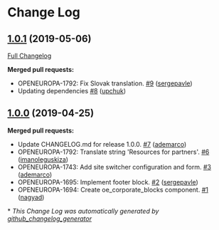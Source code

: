 # Change Log

## [1.0.1](https://github.com/openeuropa/oe_corporate_blocks/tree/1.0.1) (2019-05-06)
[Full Changelog](https://github.com/openeuropa/oe_corporate_blocks/compare/1.0.0...1.0.1)

**Merged pull requests:**

- OPENEUROPA-1792: Fix Slovak translation. [\#9](https://github.com/openeuropa/oe_corporate_blocks/pull/9) ([sergepavle](https://github.com/sergepavle))
- Updating dependencies [\#8](https://github.com/openeuropa/oe_corporate_blocks/pull/8) ([upchuk](https://github.com/upchuk))

## [1.0.0](https://github.com/openeuropa/oe_corporate_blocks/tree/1.0.0) (2019-04-25)
**Merged pull requests:**

- Update CHANGELOG.md for release 1.0.0. [\#7](https://github.com/openeuropa/oe_corporate_blocks/pull/7) ([ademarco](https://github.com/ademarco))
- OPENEUROPA-1792: Translate string 'Resources for partners'. [\#6](https://github.com/openeuropa/oe_corporate_blocks/pull/6) ([imanoleguskiza](https://github.com/imanoleguskiza))
- OPENEUROPA-1743: Add site switcher configuration and form. [\#3](https://github.com/openeuropa/oe_corporate_blocks/pull/3) ([ademarco](https://github.com/ademarco))
- OPENEUROPA-1695: Implement footer block. [\#2](https://github.com/openeuropa/oe_corporate_blocks/pull/2) ([sergepavle](https://github.com/sergepavle))
- OPENEUROPA-1694: Create oe\_corporate\_blocks component. [\#1](https://github.com/openeuropa/oe_corporate_blocks/pull/1) ([nagyad](https://github.com/nagyad))



\* *This Change Log was automatically generated by [github_changelog_generator](https://github.com/skywinder/Github-Changelog-Generator)*